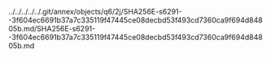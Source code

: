 ../../../../../.git/annex/objects/q6/2j/SHA256E-s6291--3f604ec6691b37a7c335119f47445ce08decbd53f493cd7360ca9f694d84805b.md/SHA256E-s6291--3f604ec6691b37a7c335119f47445ce08decbd53f493cd7360ca9f694d84805b.md
